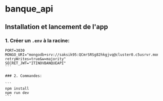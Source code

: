 # banque_api

## Installation et lancement de l'app

### 1. Créer un `.env` à la racine:

````
PORT=3030
MONGO_URI="mongodb+srv://saksik95:QCmrSRSg82hkgjvq@cluster0.c5usrvr.mongodb.net/?retryWrites=true&w=majority"
SECRET_JWT="ITINOVBANQUEAPI"
```

### 2. Commandes:

```
npm install
npm run dev
```